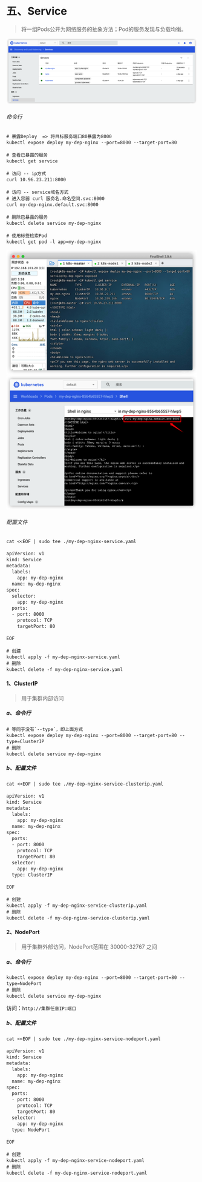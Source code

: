 # 五、Service

> 将一组Pods公开为网络服务的抽象方法；Pod的服务发现与负载均衡。

![img_19.png](images/k8s-actual-20.png)

###### 命令行

```shell
# 暴露Deploy  => 将目标服务端口80暴露为8000
kubectl expose deploy my-dep-nginx --port=8000 --target-port=80

# 查看已暴露的服务
kubectl get service

# 访问 -- ip方式
curl 10.96.23.211:8000

# 访问 -- service域名方式
# 进入容器 curl 服务名.命名空间.svc:8000
curl my-dep-nginx.default.svc:8000

# 删除已暴露的服务
kubectl delete service my-dep-nginx

# 使用标签检索Pod
kubectl get pod -l app=my-dep-nginx
```

![img_20.png](images/k8s-actual-21.png)
![img_21.png](images/k8s-actual-22.png)

###### 配置文件

```shell
cat <<EOF | sudo tee ./my-dep-nginx-service.yaml

apiVersion: v1
kind: Service
metadata:
  labels:
    app: my-dep-nginx
  name: my-dep-nginx
spec:
  selector:
    app: my-dep-nginx
  ports:
  - port: 8000
    protocol: TCP
    targetPort: 80
    
EOF

# 创建
kubectl apply -f my-dep-nginx-service.yaml
# 删除
kubectl delete -f my-dep-nginx-service.yaml
```

#### 1、ClusterIP

> 用于集群内部访问

##### a、命令行

```shell
# 等同于没有`--type`，即上面方式
kubectl expose deploy my-dep-nginx --port=8000 --target-port=80 --type=ClusterIP
# 删除
kubectl delete service my-dep-nginx
```

##### b、配置文件

```shell
cat <<EOF | sudo tee ./my-dep-nginx-service-clusterip.yaml

apiVersion: v1
kind: Service
metadata:
  labels:
    app: my-dep-nginx
  name: my-dep-nginx
spec:
  ports:
  - port: 8000
    protocol: TCP
    targetPort: 80
  selector:
    app: my-dep-nginx
  type: ClusterIP
  
EOF

# 创建
kubectl apply -f my-dep-nginx-service-clusterip.yaml
# 删除
kubectl delete -f my-dep-nginx-service-clusterip.yaml
```

#### 2、NodePort

> 用于集群外部访问，NodePort范围在 30000-32767 之间

##### a、命令行

```shell
kubectl expose deploy my-dep-nginx --port=8000 --target-port=80 --type=NodePort
# 删除
kubectl delete service my-dep-nginx
```

访问：`http://集群任意IP:端口`

##### b、配置文件

```shell
cat <<EOF | sudo tee ./my-dep-nginx-service-nodeport.yaml

apiVersion: v1
kind: Service
metadata:
  labels:
    app: my-dep-nginx
  name: my-dep-nginx
spec:
  ports:
  - port: 8000
    protocol: TCP
    targetPort: 80
  selector:
    app: my-dep-nginx
  type: NodePort

EOF

# 创建
kubectl apply -f my-dep-nginx-service-nodeport.yaml
# 删除
kubectl delete -f my-dep-nginx-service-nodeport.yaml
```
